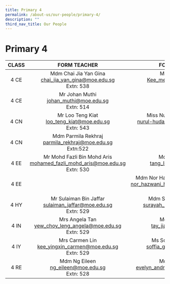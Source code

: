 ```yaml
---
title: Primary 4
permalink: /about-us/our-people/primary-4/
description: ""
third_nav_title: Our People
---
```

# Primary 4

| CLASS |      FORM TEACHER    |    FORM TEACHER    |
|:-----:|:--------------:|:-----------------------:|
|  4 CE |Mdm Chai Jia Yan Gina<br>[chai_jia_yan_gina@moe.edu.sg](mailto:chai_jia_yan_gina@moe.edu.sg)<br>Extn: 538     |Ms Kee Mei Zhu<br>[Kee_mei_zhu@moe.edu.sg](mailto:Kee_mei_zhu@moe.edu.sg)<br>Extn: 528            |
|  4 CE | Mr Johan Muthi<br>[johan_muthi@moe.edu.sg](mailto:johan_muthi@moe.edu.sg)<br>Extn: 514            |
|  4 CN |Mr Loo Teng Kiat<br>[loo_teng_kiat@moe.edu.sg](mailto:loo_teng_kiat@moe.edu.sg)<br>Extn: 543       |       Miss Nurul-Huda Sarkawai<br>[nurul-huda_sarkawai@moe.edu.sg](mailto:nurul-huda_sarkawai@moe.edu.sg)<br>Extn: 527                |
|4 CN|Mdm Parmila Rekhraj<br>[parmila_rekhraj@moe.edu.sg](mailto:parmila_rekhraj@moe.edu.sg)<br>Extn:522
|  4 EE |Mr Mohd Fazli Bin Mohd Aris<br>[mohamed_fazli_mohd_aris@moe.edu.sg](mailto:mohamed_fazli_mohd_aris@moe.edu.sg)<br>Extn: 530            |Mdm Tang Li Tan<br>[tang_li_tan@moe.edu.sg](mailto:tang_li_tan@moe.edu.sg)<br>Extn:                 |
|  4 EE |                                                                                | Mdm Nor Hazwani Bte Harun Rushid<br>nor_hazwani_harun_rushid@moe.edu.sg<br>Extn: 578 |
|  4 HY |Mr Sulaiman Bin Jaffar<br>[sulaiman_jaffar@moe.edu.sg](mailto:sulaiman_jaffar@moe.edu.sg)<br>Extn: 529 |         Mdm Surayah Bte Ibrahim<br>[surayah_ibrahim@moe.edu.sg](mailto:surayah_ibrahim@moe.edu.sg)<br>Extn: 530               |
|  4 IN | Mrs Angela Tan<br>[yew_choy_leng_angela@moe.edu.sg](mailto:yew_choy_leng_angela@moe.edu.sg)<br>Extn: 529          | Mdm Tay Jia Lin<br>[tay_jia_lin@moe.edu.sg](mailto:tay_jia_lin@moe.edu.sg)<br>Extn: 568   |
|  4 IY |Mrs Carmen Lin<br>[kee_yingxin_carmen@moe.edu.sg](mailto:kee_yingxin_carmen@moe.edu.sg)<br>Extn: 529   | Ms Soffia Binte Ghazali<br>[soffia_ghazali@moe.edu.sg](mailto:soffia_ghazali@moe.edu.sg)<br>Extn: 579    |
|  4 RE |   Mdm Ng Eileen<br>[ng_eileen@moe.edu.sg](mailto:ng_eileen@moe.edu.sg)<br>Extn: 528             |       Mdm Evelyn Yeo<br>[evelyn_andrewina_yeo@moe.edu.sg](mailto:evelyn_andrewina_yeo@moe.edu.sg)<br>Extn: 305         |